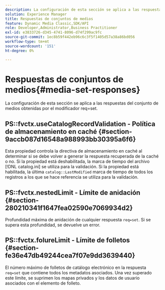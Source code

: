 ```yaml
---
description: La configuración de esta sección se aplica a las respuestas del conjunto de medios obtenidas por el modificador req=set.
solution: Experience Manager
title: Respuestas de conjuntos de medios
feature: Dynamic Media Classic,SDK/API
role: Developer,Administrator,Business Practitioner
exl-id: e3833726-d345-4741-8096-d74f299ac9fc
source-git-commit: 1ec8b59f442eb96c6c3f5f1405d57a38a86bd056
workflow-type: tm+mt
source-wordcount: '151'
ht-degree: 0%

---
```


# Respuestas de conjuntos de medios{#media-set-responses}

La configuración de esta sección se aplica a las respuestas del conjunto de medios obtenidas por el modificador req=set.

## PS::fvctx.useCatalogRecordValidation - Política de almacenamiento en caché {#section-9accb087d16548a988993bb30395a6f6}

Esta propiedad controla la directiva de almacenamiento en caché al determinar si se debe volver a generar la respuesta recuperada de la caché o no. Si la propiedad está deshabilitada, la marca de tiempo del archivo [!DNL catalog.ini] se utiliza para la validación. Si la propiedad está habilitada, la última `catalog::LastModified` marca de tiempo de todos los registros a los que se hace referencia se utiliza para la validación.

## PS::fvctx.nestedLimit - Límite de anidación {#section-280210341f1647fea02590e7069934d2}

Profundidad máxima de anidación de cualquier respuesta `req=set`. Si se supera esta profundidad, se devuelve un error.

## PS::fvctx.folureLimit - Límite de folletos {#section-fe36e47db49244cea7f07e9dd3639440}

El número máximo de folletos de catálogo electrónico en la respuesta `req=set` que contiene todos los metadatos asociados. Una vez superado este límite, se suprimen los mapas privados y los datos de usuario asociados con el elemento de folleto.
